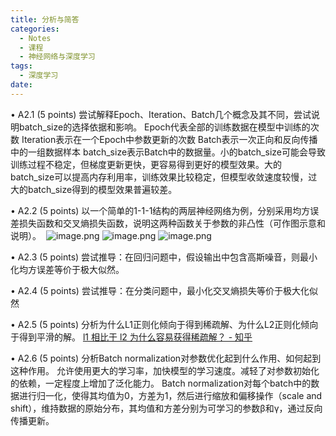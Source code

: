 ```yaml
---
title: 分析与简答
categories:
  - Notes
  - 课程
  - 神经网络与深度学习
tags:
  - 深度学习
date:
---
```

• A2.1 (5 points) 尝试解释Epoch、Iteration、Batch几个概念及其不同，尝试说明batch_size的选择依据和影响。
Epoch代表全部的训练数据在模型中训练的次数
Iteration表示在一个Epoch中参数更新的次数
Batch表示一次正向和反向传播中的一组数据样本
batch_size表示Batch中的数据量。小的batch_size可能会导致训练过程不稳定，但梯度更新更快，更容易得到更好的模型效果。大的batch_size可以提高内存利用率，训练效果比较稳定，但模型收敛速度较慢，过大的batch_size得到的模型效果普遍较差。


• A2.2 (5 points) 以一个简单的1-1-1结构的两层神经网络为例，分别采用均方误差损失函数和交叉熵损失函数，说明这两种函数关于参数的非凸性（可作图示意和说明）。 
![image.png](https://cdn.jsdelivr.net/gh/zhengyangWang1/image@main/img/20231031100205.png)
![image.png](https://cdn.jsdelivr.net/gh/zhengyangWang1/image@main/img/20231031100233.png)
![image.png](https://cdn.jsdelivr.net/gh/zhengyangWang1/image@main/img/20231031101845.png)



• A2.3 (5 points) 尝试推导：在回归问题中，假设输出中包含高斯噪音，则最小化均方误差等价于极大似然。

• A2.4 (5 points) 尝试推导：在分类问题中，最小化交叉熵损失等价于极大化似然

• A2.5 (5 points) 分析为什么L1正则化倾向于得到稀疏解、为什么L2正则化倾向于得到平滑的解。
[l1 相比于 l2 为什么容易获得稀疏解？ - 知乎](https://www.zhihu.com/question/37096933/answer/70426653)

• A2.6 (5 points) 分析Batch normalization对参数优化起到什么作用、如何起到这种作用。
允许使用更大的学习率，加快模型的学习速度。减轻了对参数初始化的依赖，一定程度上增加了泛化能力。
Batch normalization对每个batch中的数据进行归一化，使得其均值为0，方差为1，然后进行缩放和偏移操作（scale and shift），维持数据的原始分布，其均值和方差分别为可学习的参数β和γ，通过反向传播更新。